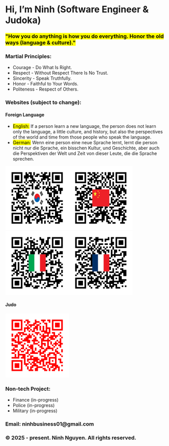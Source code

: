 <head>
  <h1>Hi, I’m Ninh (Software Engineer & Judoka)</h1>
  <h3><mark>"How you do anything is how you do everything. Honor the old ways (language & culture)."</mark></h3>
</head>

<body>
 <h3>Martial Principles:</h3>
  <ul>
    <li>Courage - Do What Is Right.</li>
    <li>Respect - Without Respect There Is No Trust.</li>
    <li>Sincerity - Speak Truthfully.</li>
    <li>Honor - Faithful to Your Words.</li>
    <li>Politeness - Respect of Others.</li>
  </ul>

  <h3>Websites (subject to change):</h3>
  <h4>Foreign Language</h4>
  <ul>
    <li><mark>English:</mark> If a person learn a new language, the person does not learn only the language, a little culture, and history, but also the perspectives of the world and time from those people who speak the language.</li>
    <li><mark>German:</mark> Wenn eine person eine neue Sprache lernt, lernt die person nicht nur die Sprache, ein bisschen Kultur, und Geschichte, aber auch die Perspektiven der Welt und Zeit von dieser Leute, die die Sprache sprechen.
    </li>
  </ul>
  <span><img src="/asset/Korea82.png" alt="QR code for Korean" height="200" width="200"><img src="/asset/China86.png" alt="QR code for Chinese" height="200" width="200"><img src="/asset/Italy39.png" alt="QR code for Italian" height="200" width="200"><img src="/asset/France33.png" alt="QR code for French Grammar" height="200" width="200"></span>

  <h4>Judo</h4>
  <img src="/asset/judo.png" alt=" Judo QR code" height="200" width="200">

  <h3>Non-tech Project:</h3>
  <ul>
    <li>Finance (in-progress)</li>
    <li>Police (in-progress)</li>
    <li>Military (in-progress)</li>
  </ul>
  
  <footer>
    <h3>Email: ninhbusiness01@gmail.com</h3>
    <h3>&copy 2025 - present. Ninh Nguyen. All rights reserved.</h3>
  </footer>
</body>

<!---
ninh-nguyen01/ninh-nguyen01 is a ✨ special ✨ repository because its `README.md` (this file) appears on your GitHub profile.
You can click the Preview link to take a look at your changes.
--->
